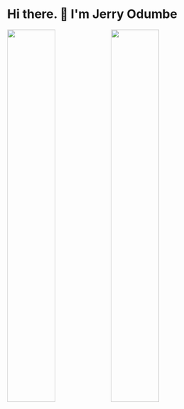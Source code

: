 # Hi there. 👋 I'm Jerry Odumbe 

<img align="left" width="47%" src="https://github-readme-stats.vercel.app/api?username=jerryodumbe&show_icons=true&theme=radical" />

<img align="left" width="47%" src="https://github-readme-stats.vercel.app/api/top-langs/?username=anuraghazra&layout=compact)](https://github.com/anuraghazra/github-readme-stats" />

